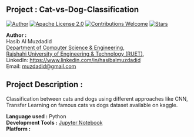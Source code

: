 ## Project : Cat-vs-Dog-Classification
[![Author](https://img.shields.io/badge/Author-Hasib%20Al%20Muzdadid-blue)](https://github.com/HasibAlMuzdadid)
[![Apache License 2.0](https://img.shields.io/badge/License-Apache%20License%202.0-important)](https://github.com/HasibAlMuzdadid/Cat-vs-Dog-Classification/blob/main/LICENSE)
[![Contributions Welcome](https://img.shields.io/badge/Contributions-Welcome-brightgreen.svg?style=flat)](https://github.com/HasibAlMuzdadid/Cat-vs-Dog-Classification)
[![Stars](https://img.shields.io/github/stars/HasibAlMuzdadid/Cat-vs-Dog-Classification.svg?style=social)](https://github.com/HasibAlMuzdadid/Cat-vs-Dog-Classification/stargazers)


**Author :** </br>
Hasib Al Muzdadid</br>
[Department of Computer Science & Engineering](https://www.cse.ruet.ac.bd/), </br>
[Rajshahi University of Engineering & Technology (RUET)](https://www.ruet.ac.bd/), </br>
LinkedIn: https://www.linkedin.com/in/hasibalmuzdadid  </br>
Email: muzdadid@gmail.com

## Project Description :
Classification between cats and dogs using different approaches like CNN, Transfer Learning on famous cats vs dogs dataset available on kaggle.


**Language used :** Python </br>
**Development Tools :** [Jupyter Notebook](https://jupyter.org/) </br>
**Platform :**
